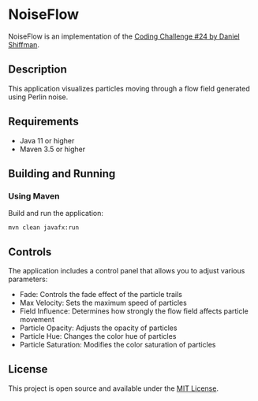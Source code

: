 # NoiseFlow

NoiseFlow is an implementation of the [Coding Challenge #24 by Daniel Shiffman](https://thecodingtrain.com/CodingChallenges/024-perlinnoiseflowfield.html).

## Description

This application visualizes particles moving through a flow field generated using Perlin noise.

## Requirements

- Java 11 or higher
- Maven 3.5 or higher

## Building and Running

### Using Maven
 Build and run the application:
   ```
   mvn clean javafx:run
   ```

## Controls

The application includes a control panel that allows you to adjust various parameters:
- Fade: Controls the fade effect of the particle trails
- Max Velocity: Sets the maximum speed of particles
- Field Influence: Determines how strongly the flow field affects particle movement
- Particle Opacity: Adjusts the opacity of particles
- Particle Hue: Changes the color hue of particles
- Particle Saturation: Modifies the color saturation of particles

## License

This project is open source and available under the [MIT License](LICENSE).
